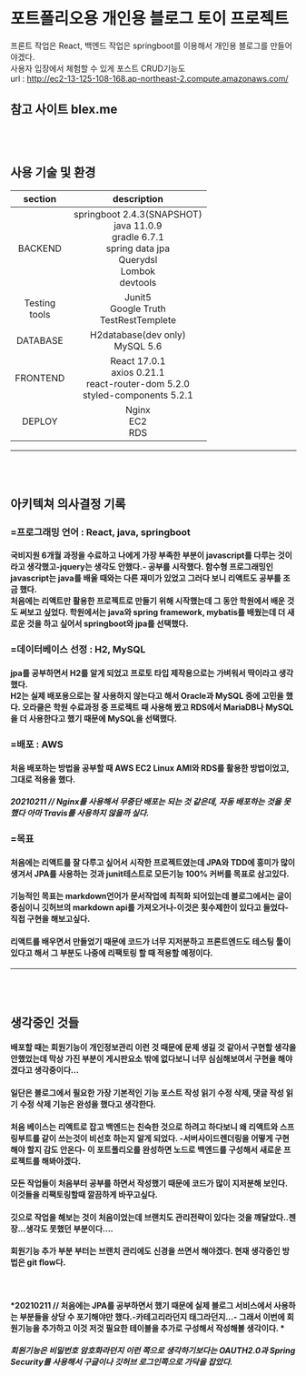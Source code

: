# 포트폴리오용 개인용 블로그 토이 프로젝트

프론트 작업은 React, 백엔드 작업은 springboot를 이용해서 개인용 블로그를 만들어야겠다. <br/>
사용자 입장에서 체험할 수 있게 포스트 CRUD기능도 <br/>
url : http://ec2-13-125-108-168.ap-northeast-2.compute.amazonaws.com/

참고 사이트 blex.me  
---
<br/>
<br/>

## 사용 기술 및 환경
|section|description|
|:--:|:--:|
|BACKEND|springboot 2.4.3(SNAPSHOT)<br/>java 11.0.9<br/>gradle 6.7.1<br/>spring data jpa<br/>Querydsl<br/>Lombok<br/>devtools|
|Testing<br/>tools|Junit5<br/>Google Truth<br/>TestRestTemplete
|DATABASE| H2database(dev only)<br/>MySQL 5.6|
|FRONTEND| React 17.0.1<br/>axios 0.21.1<br>react-router-dom 5.2.0<br/>styled-components 5.2.1|
|DEPLOY|Nginx<br/>EC2<br/>RDS|
---
<br/><br/>

## 아키텍쳐 의사결정 기록
### =프로그래밍 언어 : React, java, springboot
#### 국비지원 6개월 과정을 수료하고 나에게 가장 부족한 부분이 javascript를 다루는 것이라고 생각했고-jquery는 생각도 안했다.- 공부를 시작했다. 함수형 프로그래밍인 javascript는 java를 배울 때와는 다른 재미가 있었고 그러다 보니 리액트도 공부를 조금 했다. <br/> 처음에는 리액트만 활용한 프로젝트로 만들기 위해 시작했는데 그 동안 학원에서 배운 것도 써보고 싶었다. 학원에서는 java와 spring framework, mybatis를 배웠는데 더 새로운 것을 하고 싶어서 springboot와 jpa를 선택했다.

### =데이터베이스 선정 : H2, MySQL
#### jpa를 공부하면서 H2를 알게 되었고 프로토 타입 제작용으로는 가벼워서 딱이라고 생각했다. <br/> H2는 실제 배포용으로는 잘 사용하지 않는다고 해서 Oracle과 MySQL 중에 고민을 했다. 오라클은 학원 수료과정 중 프로젝트 때 사용해 봤고 RDS에서 MariaDB나 MySQL을 더 사용한다고 했기 때문에 MySQL을 선택했다.

### =배포 : AWS
#### 처음 배포하는 방법을 공부할 때 AWS EC2 Linux AMI와 RDS를 활용한 방법이었고, 그대로 적용을 했다. 
#### *20210211 // Nginx를 사용해서 무중단 배포는 되는 것 같은데, 자동 배포하는 것을 못했다 아마 Travis를 사용하지 않을까 싶다.*

### =목표
#### 처음에는 리액트를 잘 다루고 싶어서 시작한 프로젝트였는데 JPA와 TDD에 흥미가 많이 생겨서 JPA를 사용하는 것과 junit테스트로 모든기능 100% 커버를 목표로 삼고있다.
#### 기능적인 목표는 markdown언어가 문서작업에 최적화 되어있는데 블로그에서는 글이 중심이니 깃허브의 markdown api를 가져오거나-이것은 횟수제한이 있다고 들었다- 직접 구현을 해보고싶다.
#### 리액트를 배우면서 만들었기 때문에 코드가 너무 지저분하고 프론트엔드도 테스팅 툴이 있다고 해서 그 부분도 나중에 리팩토링 할 때 적용할 예정이다.
---

<br/>
<br/>

## 생각중인 것들
#### 배포할 때는 회원기능이 개인정보관리 이런 것 때문에 문제 생길 것 같아서 구현할 생각을 안했었는데 막상 가진 부분이 게시판요소 밖에 없다보니 너무 심심해보여서 구현을 해야겠다고 생각중이다...
#### 일단은 블로그에서 필요한 가장 기본적인 기능 포스트 작성 읽기 수정 삭제, 댓글 작성 읽기 수정 삭제 기능은 완성을 했다고 생각한다. 
#### 처음 베이스는 리액트로 잡고 백엔드는 친숙한 것으로 하려고 하다보니 왜 리액트와 스프링부트를 같이 쓰는것이 비선호 하는지 알게 되었다. -서버사이드렌더링을 어떻게 구현해야 할지 감도 안온다- 이 포트폴리오를 완성하면 노드로 백엔드를 구성해서 새로운 프로젝트를 해봐야겠다.
#### 모든 작업들이 처음부터 공부를 하면서 작성했기 때문에 코드가 많이 지저분해 보인다. 이것들을 리팩토링할때 깔끔하게 바꾸고싶다.
#### 깃으로 작업을 해보는 것이 처음이었는데 브랜치도 관리전략이 있다는 것을 깨달았다..젠장...생각도 못했던 부분이다....
#### 회원기능 추가 부분 부터는 브랜치 관리에도 신경을 쓰면서 해야겠다.  현재 생각중인 방법은 git flow다.
<br/>

#### *20210211 // 처음에는 JPA를 공부하면서 했기 때문에 실제 블로그 서비스에서 사용하는 부분들을 상당 수 포기해야만 했다.-카테고리라던지 태그라던지...- 그래서 이번에 회원기능을 추가하고 이것 저것 필요한 테이블을 추가로 구성해서 작성해볼 생각이다. *
#### *회원기능은 비밀번호 암호화라던지 이런 쪽으로 생각하기보다는 OAUTH2.0과 Spring Security를 사용해서 구글이나 깃허브 로그인쪽으로 가닥을 잡았다.*

